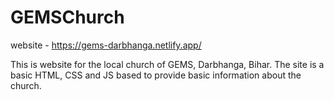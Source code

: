 # GEMSChurch

website - https://gems-darbhanga.netlify.app/ 

This is website for the local church of GEMS, Darbhanga, Bihar. The site is a basic HTML, CSS and JS based to provide basic information about the church. 
